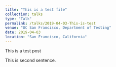 ```yaml
---
title: "This is a test file"
collection: talks
type: "Talk"
permalink: /talks/2019-04-03-This-is-test
venue: "UC San Francisco, Department of Testing"
date: 2019-04-03
location: "San Francisco, California"
---
```


This is a test post

This is second sentence.

